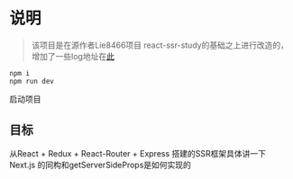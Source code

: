# 说明
> 该项目是在源作者Lie8466项目
react-ssr-study的基础之上进行改造的，增加了一些log地址在[此](https://github.com/Lie8466/react-ssr-study/tree/dev)



```
npm i
npm run dev
```
启动项目

## 目标

从React + Redux + React-Router + Express 搭建的SSR框架具体讲一下 Next.js 的同构和getServerSideProps是如何实现的